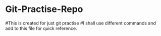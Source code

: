 # Git-Practise-Repo
#This is created for just git practise
#I shall use different commands and add to this file for quick reference.
